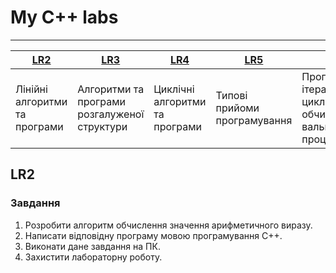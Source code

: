# My C++ labs

---

| [LR2](https://github.com/KoTuK777/LR/tree/master/LR2) | [LR3](https://github.com/KoTuK777/LR/tree/master/LR3)| [LR4](https://github.com/KoTuK777/LR/tree/master/LR4) | [LR5](https://github.com/KoTuK777/LR/tree/master/LR5) | [LR6](https://github.com/KoTuK777/LR/tree/master/LR6) | [LR7](https://github.com/KoTuK777/LR/tree/master/LR7) | [LR8](https://github.com/KoTuK777/LR/tree/master/LR8) | [help](https://github.com/KoTuK777/LR/tree/master/help) |
|---|---|---|---|---|---|---|---|
| Лінійні алгоритми та програми | Алгоритми та програми розгалуженої структури | Циклічні алгоритми та програми | Типові прийоми програмування | Програмування ітераційних циклічних обчислю-вальних процесів | Одновимірні масиви | Багатовимірні масиви | Методичка та конспекти | Матеріали для виконання лабораторних робіт |

## LR2
### Завдання
1.	Розробити алгоритм обчислення значення арифметичного виразу.
2.	Написати відповідну програму мовою програмування C++.
3.	Виконати дане завдання на ПК.
4.	Захистити лабораторну роботу.


